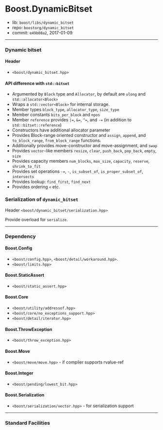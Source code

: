 # Boost.DynamicBitset

* lib: `boost/libs/dynamic_bitset`
* repo: `boostorg/dynamic_bitset`
* commit: `e49b08a2`, 2017-01-09

------
### Dynamic bitset

#### Header

* `<boost/dynamic_bitset.hpp>`

#### API difference with `std::bitset`

* Argumented by `Block` type and `Allocator`, by default are `ulong` and `std::allocator<Block>`
* Wraps a `std::vector<Block>` for internal storage.
* Member types `block_type`, `allocator_type`, `size_type`
* Member constants `bits_per_block` and `npos`
* Member `reference` provides `|=`, `&=`, `^=`, and `-=` (in addition to `std::bitset::reference`)
* Constructors have additional allocator parameter
* Provides Block-range oriented constructor and `assign`, `append`, and `to_block_range`, `from_block_range` functions.
* Additionally provides move-constructor and move-assignment, and `swap`
* Provides `vector`-like members `resize`, `clear`, `push_back`, `pop_back`, `empty`, `size`
* Provides capacity members `num_blocks`, `max_size`, `capacity`, `reserve`, `shrink_to_fit`
* Provides set operations `-=`, `-`, `is_subset_of`, `is_proper_subset_of`, `intersects`
* Provides lookup: `find_first`, `find_next`
* Provides ordering `<` etc.

### Serialization of `dynamic_bitset`

Header `<boost/dynamic_bitset/serialization.hpp>`

Provide overload for `serialize`.

------
### Dependency

#### Boost.Config

* `<boost/config.hpp>`, `<boost/detail/workaround.hpp>`.
* `<boost/limits.hpp>`

#### Boost.StaticAssert

* `<boost/static_assert.hpp>`

#### Boost.Core

* `<boost/utility/addressof.hpp>`
* `<boost/core/no_exceptions_support.hpp>`
* `<boost/detail/iterator.hpp>`

#### Boost.ThrowException

* `<boost/throw_exception.hpp>`

#### Boost.Move

* `<boost/move/move.hpp>` - if compiler supports rvalue-ref

#### Boost.Integer

* `<boost/pending/lowest_bit.hpp>`

#### Boost.Serialization

* `<boost/serialization/vector.hpp>` - for serialization support

------
### Standard Facilities
